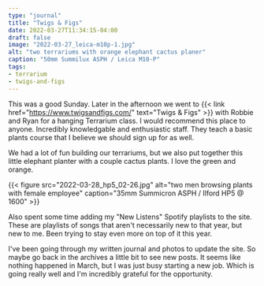 ```yaml
---
type: "journal"
title: "Twigs & Figs"
date: 2022-03-27T11:34:15-04:00
draft: false
image: "2022-03-27_leica-m10p-1.jpg"
alt: "two terrariums with orange elephant cactus planer"
caption: "50mm Summilux ASPH / Leica M10-P"
tags:
- terrarium
- twigs-and-figs
---
```


This was a good Sunday. Later in the afternoon we went to {{< link href="https://www.twigsandfigs.com/" text="Twigs & Figs" >}} with Robbie and Ryan for a hanging Terrarium class. I would recommend this place to anyone. Incredibly knowledgable and enthusiastic staff. They teach a basic plants course that I believe we should sign up for as well.

We had a lot of fun building our terrariums, but we also put together this little elephant planter with a couple cactus plants. I love the green and orange.

{{< figure src="2022-03-28_hp5_02-26.jpg" alt="two men browsing plants with female employee" caption="35mm Summicron ASPH / Ilford HP5 @ 1600" >}}

Also spent some time adding my "New Listens" Spotify playlists to the site. These are playlists of songs that aren't necessarily new to that year, but new to me. Been trying to stay even more on top of it this year.

I've been going through my written journal and photos to update the site. So maybe go back in the archives a little bit to see new posts. It seems like nothing happened in March, but I was just busy starting a new job. Which is going really well and I'm incredibly grateful for the opportunity.
